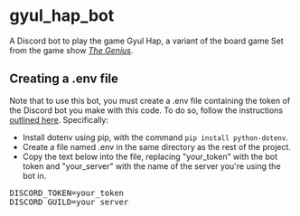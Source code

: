 # gyul_hap_bot
A Discord bot to play the game Gyul Hap, a variant of the board game Set from the game show <i><a href="https://en.wikipedia.org/wiki/The_Genius_(TV_series)">The Genius</a></i>.

## Creating a .env file

Note that to use this bot, you must create a .env file containing the token of the Discord bot you make with this code. To do so, follow the instructions <a href="https://stackoverflow.com/questions/63530888/how-would-i-go-about-creating-an-env-file-for-my-discord-bot-token">outlined here</a>. Specifically:

<ul>
  <li>Install dotenv using pip, with the command <code>pip install python-dotenv</code>.</li>
  <li>Create a file named .env in the same directory as the rest of the project.</li>
  <li>Copy the text below into the file, replacing "your_token" with the bot token and "your_server" with the name of the server you're using the bot in.</li>
</ul>

<pre>
DISCORD_TOKEN=your_token
DISCORD_GUILD=your_server
</pre>
